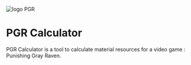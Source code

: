 ![logo PGR](https://github.com/mcgalih/PGR-Calculator/assets/59424448/a49851fd-d610-4370-8964-868a3155a856)

# PGR Calculator
PGR Calculator is a tool to calculate material resources for a video game : Punishing Gray Raven.